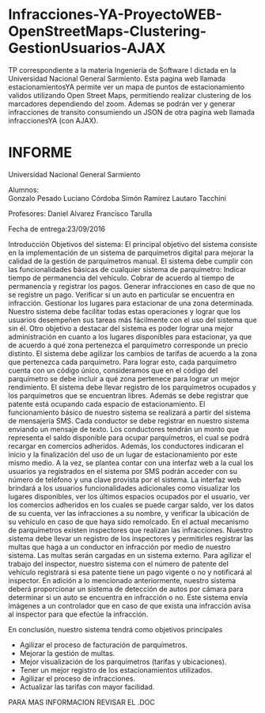 # Infracciones-YA-ProyectoWEB-OpenStreetMaps-Clustering-GestionUsuarios-AJAX
TP correspondiente a la materia Ingeniería de Software I dictada en la Universidad Nacional General Sarmiento. Esta pagina web llamada estacionamientosYA permite ver un mapa de puntos de estacionamiento validos utilizando Open Street Maps, permitiendo realizar clustering de los marcadores dependiendo del zoom. Ademas se podrán ver y generar infracciones de transito consumiendo un JSON de otra pagina web llamada infraccionesYA (con AJAX).

# INFORME
Universidad Nacional General Sarmiento

Alumnos:	
Gonzalo Pesado
Luciano Córdoba
Simón Ramírez
Lautaro Tacchini

Profesores:
Daniel Alvarez
Francisco Tarulla


Fecha de entrega:23/09/2016






Introducción
Objetivos del sistema:
El principal objetivo del sistema consiste en la implementación de un sistema de parquímetros digital para mejorar la calidad de la gestión de parquímetros manual. El sistema debe cumplir con las funcionalidades básicas de cualquier sistema de parquímetro:
Indicar tiempo de permanencia del vehículo.
Cobrar de acuerdo al tiempo de permanencia y registrar los pagos.
Generar infracciones en caso de que no se registre un pago.
Verificar si un auto en particular se encuentra en infracción.
Gestionar los lugares para estacionar de una zona determinada.
Nuestro sistema debe facilitar todas estas operaciones y lograr que los usuarios desempeñen sus tareas más fácilmente con el uso del sistema que sin él.
Otro objetivo a destacar del sistema es poder lograr una mejor administración en cuanto a los lugares disponibles para estacionar, ya que de acuerdo a qué zona pertenezca el parquímetro corresponde un precio distinto. El sistema debe agilizar los cambios de tarifas de acuerdo a la zona que pertenezca cada parquímetro. Para lograr esto, cada parquímetro cuenta con un código único, consideramos que en el código del parquímetro se debe incluir a qué zona pertenece para lograr un mejor rendimiento. El sistema debe llevar registro de los parquímetros ocupados y los parquímetros que se encuentran libres. Además se debe registrar que patente está ocupando cada espacio de estacionamiento.
El funcionamiento básico de nuestro sistema se realizará a partir del sistema de mensajería SMS. Cada conductor se debe registrar en nuestro sistema enviando un mensaje de texto. Los conductores tendrán un monto que representa el saldo disponible para ocupar parquímetros, el cual se podrá recargar en comercios adheridos. Además, los conductores indicaran el inicio y la finalización del uso de un lugar de estacionamiento por este mismo medio. A la vez, se plantea contar con una interfaz web a la cual los usuarios ya registrados en el sistema por SMS podrán acceder con su número de teléfono y una clave provista por el sistema. La interfaz web brindará a los usuarios funcionalidades adicionales como visualizar los lugares disponibles, ver los últimos espacios ocupados por el usuario, ver los comercios adheridos en los cuales se puede cargar saldo, ver los datos de su cuenta, ver las infracciones a su nombre, y verificar la ubicación de su vehículo en caso de que haya sido remolcado.
En el actual mecanismo de parquímetros existen inspectores que realizan las infracciones. Nuestro sistema debe llevar un registro de los inspectores y permitirles registrar las multas que haga a un conductor en infracción por medio de nuestro sistema. Las multas serán cargadas en un sistema externo. Para agilizar el trabajo del inspector, nuestro sistema con el número de patente del vehículo registrará si esa patente tiene un pago vigente o no y notificará al inspector. En adición a lo mencionado anteriormente, nuestro sistema deberá proporcionar un sistema de detección de autos por cámara para determinar si un auto se encuentra en infracción o no. Este sistema envía imágenes a un controlador que en caso de que exista una infracción avisa al inspector para que efectúe la infracción.

En conclusión, nuestro sistema tendrá como objetivos principales
- Agilizar el proceso de facturación de parquímetros.
- Mejorar la gestión de multas.
- Mejor visualización de los parquímetros (tarifas y ubicaciones).
- Tener un mejor registro de los estacionamientos utilizados.
- Agilizar el proceso de infracciones.
- Actualizar las tarifas con mayor facilidad.

PARA MAS INFORMACION REVISAR EL .DOC
